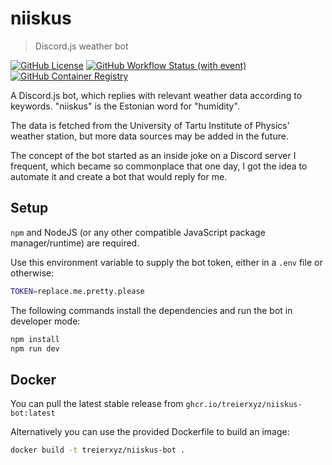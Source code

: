 # niiskus

> Discord.js weather bot

[![GitHub License](https://img.shields.io/github/license/treierxyz/niiskus-bot)](https://github.com/treierxyz/niiskus-bot/blob/main/LICENSE)
[![GitHub Workflow Status (with event)](https://img.shields.io/github/actions/workflow/status/treierxyz/niiskus-bot/docker-publish.yml)](https://github.com/treierxyz/niiskus-bot/actions/workflows/docker-publish.yml)
[![GitHub Container Registry](https://img.shields.io/badge/ghcr.io-latest-deepskyblue)](https://ghcr.io/treierxyz/niiskus-bot)

A Discord.js bot, which replies with relevant weather data according to keywords. "niiskus" is the Estonian word for "humidity".

The data is fetched from the University of Tartu Institute of Physics' weather station, but more data sources may be added in the future.

The concept of the bot started as an inside joke on a Discord server I frequent, which became so commonplace that one day, I got the idea to automate it and create a bot that would reply for me.

## Setup

`npm` and NodeJS (or any other compatible JavaScript package manager/runtime) are required.

Use this environment variable to supply the bot token, either in a `.env` file or otherwise:
```bash
TOKEN=replace.me.pretty.please
```

The following commands install the dependencies and run the bot in developer mode:
```bash
npm install
npm run dev
```
## Docker
You can pull the latest stable release from `ghcr.io/treierxyz/niiskus-bot:latest`

Alternatively you can use the provided Dockerfile to build an image:
```bash
docker build -t treierxyz/niiskus-bot .
```